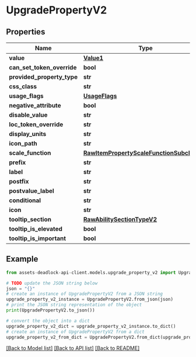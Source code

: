 # UpgradePropertyV2


## Properties

Name | Type | Description | Notes
------------ | ------------- | ------------- | -------------
**value** | [**Value1**](Value1.md) |  | [optional] 
**can_set_token_override** | **bool** |  | [optional] 
**provided_property_type** | **str** |  | [optional] 
**css_class** | **str** |  | [optional] 
**usage_flags** | [**UsageFlags**](UsageFlags.md) |  | [optional] 
**negative_attribute** | **bool** |  | [optional] 
**disable_value** | **str** |  | [optional] 
**loc_token_override** | **str** |  | [optional] 
**display_units** | **str** |  | [optional] 
**icon_path** | **str** |  | [optional] 
**scale_function** | [**RawItemPropertyScaleFunctionSubclassV2**](RawItemPropertyScaleFunctionSubclassV2.md) |  | [optional] 
**prefix** | **str** |  | [optional] 
**label** | **str** |  | [optional] 
**postfix** | **str** |  | [optional] 
**postvalue_label** | **str** |  | [optional] 
**conditional** | **str** |  | [optional] 
**icon** | **str** |  | [optional] 
**tooltip_section** | [**RawAbilitySectionTypeV2**](RawAbilitySectionTypeV2.md) |  | [optional] 
**tooltip_is_elevated** | **bool** |  | [optional] 
**tooltip_is_important** | **bool** |  | [optional] 

## Example

```python
from assets-deadlock-api-client.models.upgrade_property_v2 import UpgradePropertyV2

# TODO update the JSON string below
json = "{}"
# create an instance of UpgradePropertyV2 from a JSON string
upgrade_property_v2_instance = UpgradePropertyV2.from_json(json)
# print the JSON string representation of the object
print(UpgradePropertyV2.to_json())

# convert the object into a dict
upgrade_property_v2_dict = upgrade_property_v2_instance.to_dict()
# create an instance of UpgradePropertyV2 from a dict
upgrade_property_v2_from_dict = UpgradePropertyV2.from_dict(upgrade_property_v2_dict)
```
[[Back to Model list]](../README.md#documentation-for-models) [[Back to API list]](../README.md#documentation-for-api-endpoints) [[Back to README]](../README.md)


